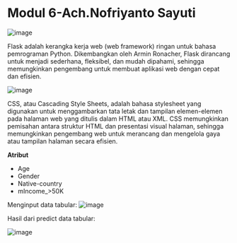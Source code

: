 # Modul 6-Ach.Nofriyanto Sayuti
![image](https://github.com/InumakiSenpai/M6-Free/assets/80903500/4378dd1b-72d0-4c67-9d70-e40d11311238)

Flask adalah kerangka kerja web (web framework) ringan untuk bahasa pemrograman Python. Dikembangkan oleh Armin Ronacher, Flask dirancang untuk menjadi sederhana, fleksibel, dan mudah dipahami, sehingga memungkinkan pengembang untuk membuat aplikasi web dengan cepat dan efisien.

![image](https://github.com/InumakiSenpai/M6-Free/assets/80903500/05b1d94a-6bf7-456d-ac0e-8d77e2e66efc)


<p>CSS, atau Cascading Style Sheets, adalah bahasa stylesheet yang digunakan untuk menggambarkan tata letak dan tampilan elemen-elemen pada halaman web yang ditulis dalam HTML atau XML. CSS memungkinkan pemisahan antara struktur HTML dan presentasi visual halaman, sehingga memungkinkan pengembang web untuk merancang dan mengelola gaya atau tampilan halaman secara efisien.</p>

**Atribut**

* Age
* Gender
* Native-country
* mIncome_>50K

Menginput data tabular:
![image](https://github.com/InumakiSenpai/M6-Free/assets/80903500/13acfe74-7302-443e-87a4-59331d0cea7f)

Hasil dari predict data tabular:

![image](https://github.com/InumakiSenpai/M6-Free/assets/80903500/4d9306b4-3caf-41af-acac-397dfec4bf20)
